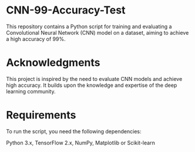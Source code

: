 # CNN-99-Accuracy-Test
This repository contains a Python script for training and evaluating a Convolutional Neural Network (CNN) model on a dataset, aiming to achieve a high accuracy of 99%.

# Acknowledgments
This project is inspired by the need to evaluate CNN models and achieve high accuracy. It builds upon the knowledge and expertise of the deep learning community.

# Requirements
To run the script, you need the following dependencies:

Python 3.x,
TensorFlow 2.x,
NumPy,
Matplotlib or
Scikit-learn
